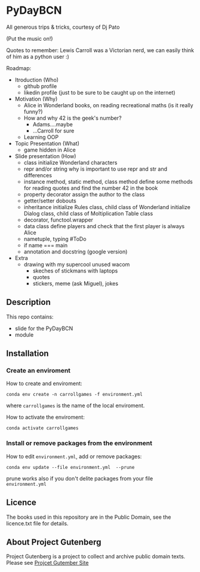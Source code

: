 # PyDayBCN 

All generous trips & tricks, courtesy of Dj Pato

(Put the music on!)



Quotes to remember:
Lewis Carroll was a Victorian nerd, we can easily think of him as a python user :)



Roadmap:
- Itroduction (Who)
    - github profile
    - likedin profile (just to be sure to be caught up on the internet)
- Motivation (Why)
    - Alice in Wonderland books, on reading recreational maths (is it really funny?)
    - How and why 42 is the geek's number?
        - Adams....maybe
        - ...Carroll for sure
    - Learning OOP 
- Topic Presentation (What)
    - game hidden in Alice
- Slide presentation (How)
    - class
      initialize Wonderland characters
    - repr and/or string
      why is important to use repr and str and differences
    - instance method, static method, class method
      define some methods for reading quotes and find the number 42 in the book
    - property decorator
      assign the author to the class
    - getter/setter
      dobouts
    - inheritance
      initialize Rules class, child class of Wonderland
      initialize Dialog class, child class of Moltiplication Table class
    - decorator, functool.wrapper
    - data class
      define players and check that the first player is always Alice
    - nametuple, typing
      #ToDo
    - if name === main
    - annotation and docstring (google version)
- Extra
    - drawing with my supercool unused wacom
        - skeches of stickmans with laptops
        - quotes 
        - stickers, meme (ask Miguel), jokes 

## Description

This repo contains:
- slide for the PyDayBCN 
- module

## Installation

### Create an enviroment

How to create and enviroment:

```console
conda env create -n carrollgames -f environment.yml

```
where ```carrollgames``` is the name of the local enviroment.

How to activate the enviroment:

```console
conda activate carrollgames

```
### Install or remove packages from the environment

How to edit ```environment.yml```, add or remove packages:

```console
conda env update --file environment.yml  --prune

```
prune works also if you don't delite packages from your file ```environment.yml```

## Licence

The books used in this repository are in the Public Domain, see the licence.txt file for details.

## About Project Gutenberg

Project Gutenberg is a project to collect and archive public domain texts.
Please see [Projcet Gutember Site](https://www.gutenberg.org/)
